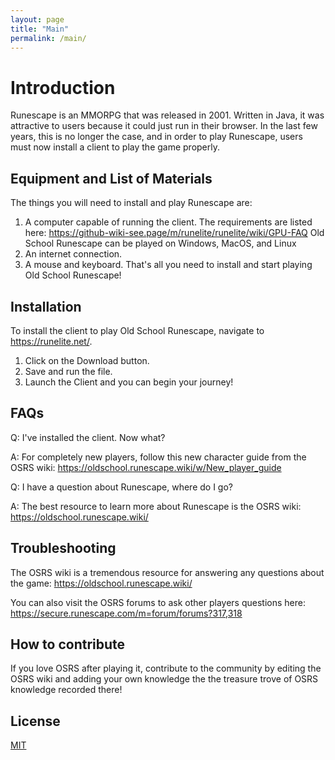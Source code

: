```yaml
---
layout: page 
title: "Main" 
permalink: /main/
---
```



# Introduction

Runescape is an MMORPG that was released in 2001. Written in Java, it was attractive to users because
it could just run in their browser. In the last few years, this is no longer the case, and in order to
play Runescape, users must now install a client to play the game properly.

## Equipment and List of Materials

The things you will need to install and play Runescape are:
1. A computer capable of running the client. The requirements are listed here: https://github-wiki-see.page/m/runelite/runelite/wiki/GPU-FAQ
   Old School Runescape can be played on Windows, MacOS, and Linux
2. An internet connection.
3. A mouse and keyboard.
That's all you need to install and start playing Old School Runescape!

## Installation

To install the client to play Old School Runescape, navigate to https://runelite.net/.
1. Click on the Download button.
2. Save and run the file.
3. Launch the Client and you can begin your journey!

## FAQs
Q: I've installed the client. Now what?

A: For completely new players, follow this new character guide from the OSRS wiki: https://oldschool.runescape.wiki/w/New_player_guide

Q: I have a question about Runescape, where do I go?

A: The best resource to learn more about Runescape is the OSRS wiki: https://oldschool.runescape.wiki/

## Troubleshooting

The OSRS wiki is a tremendous resource for answering any questions about the game: https://oldschool.runescape.wiki/

You can also visit the OSRS forums to ask other players questions here: https://secure.runescape.com/m=forum/forums?317,318

## How to contribute

If you love OSRS after playing it, contribute to the community by editing the OSRS wiki and adding your own knowledge
the the treasure trove of OSRS knowledge recorded there!

## License
[MIT](https://choosealicense.com/licenses/mit/)
